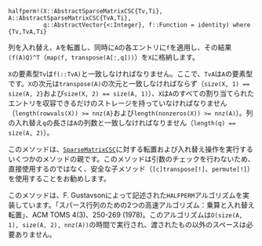 ```
halfperm!(X::AbstractSparseMatrixCSC{Tv,Ti}, A::AbstractSparseMatrixCSC{TvA,Ti},
          q::AbstractVector{<:Integer}, f::Function = identity) where {Tv,TvA,Ti}
```

列を入れ替え、`A`を転置し、同時に`A`の各エントリに`f`を適用し、その結果`(f(A)Q)^T`（`map(f, transpose(A[:,q]))`）を`X`に格納します。

`X`の要素型`Tv`は`f(::TvA)`と一致しなければなりません。ここで、`TvA`は`A`の要素型です。`X`の次元は`transpose(A)`の次元と一致しなければならず（`size(X, 1) == size(A, 2}`および`size(X, 2) == size(A, 1)`）、`X`は`A`のすべての割り当てられたエントリを収容できるだけのストレージを持っていなければなりません（`length(rowvals(X)) >= nnz(A}`および`length(nonzeros(X)) >= nnz(A)`）。列の入れ替え`q`の長さは`A`の列数と一致しなければなりません（`length(q) == size(A, 2)`）。

このメソッドは、[`SparseMatrixCSC`](@ref)に対する転置および入れ替え操作を実行するいくつかのメソッドの親です。このメソッドは引数のチェックを行わないため、直接使用するのではなく、安全な子メソッド（`[c]transpose[!]`、`permute[!]`）を使用することをお勧めします。

このメソッドは、F. Gustavsonによって記述された`HALFPERM`アルゴリズムを実装しています。「スパース行列のための2つの高速アルゴリズム：乗算と入れ替え転置」、ACM TOMS 4(3)、250-269 (1978)。このアルゴリズムは`O(size(A, 1), size(A, 2), nnz(A))`の時間で実行され、渡されたもの以外のスペースは必要ありません。
